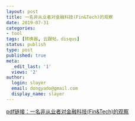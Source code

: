 ```yaml
---
layout: post
title: 一名非从业者对金融科技(Fin&Tech)的观察
date: 2019-07-31
categories:
- tool
tags: [转换器, 云跟帖，disqus]
status: publish
type: post
published: true
meta:
  _edit_last: '1'
  views: '2'
author:
  login: slayer
  email: dongyado@gmail.com
  display_name: slayer
---
```


[pdf链接：一名非从业者对金融科技(Fin&Tech)的观察](https://github.com/Hacker-vision/hacker-vision.github.io/blob/master/_posts/%E4%B8%80%E5%90%8D%E9%9D%9E%E4%BB%8E%E4%B8%9A%E8%80%85%E5%AF%B9%E9%87%91%E8%9E%8D%E7%A7%91%E6%8A%80(Fin%26Tech)%E7%9A%84%E8%A7%82%E5%AF%9F.pdf)
